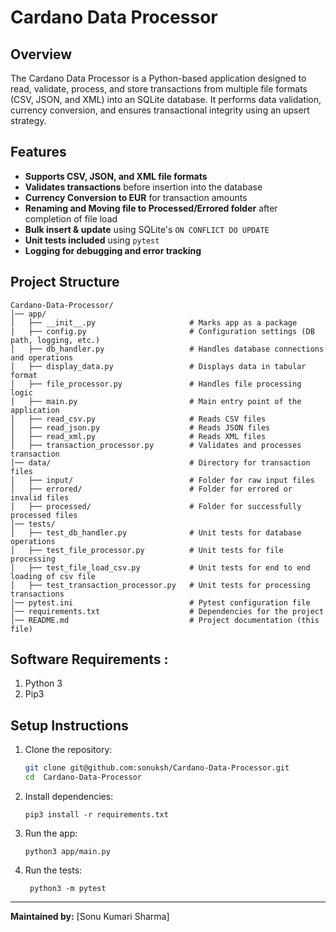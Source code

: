 # Cardano Data Processor

## Overview
The Cardano Data Processor is a Python-based application designed to read, validate, process, and store transactions from multiple file formats (CSV, JSON, and XML) into an SQLite database. It performs data validation, currency conversion, and ensures transactional integrity using an upsert strategy.

## Features
- **Supports CSV, JSON, and XML file formats**
- **Validates transactions** before insertion into the database
- **Currency Conversion to EUR** for transaction amounts
- **Renaming and Moving file to Processed/Errored folder** after completion of file load
- **Bulk insert & update** using SQLite's `ON CONFLICT DO UPDATE`
- **Unit tests included** using `pytest`
- **Logging for debugging and error tracking**

## Project Structure
```
Cardano-Data-Processor/
│── app/
│   ├── __init__.py                     # Marks app as a package
|   ├── config.py                       # Configuration settings (DB path, logging, etc.) 
│   ├── db_handler.py                   # Handles database connections and operations
│   ├── display_data.py                 # Displays data in tabular format
│   ├── file_processor.py               # Handles file processing logic
│   ├── main.py                         # Main entry point of the application
│   ├── read_csv.py                     # Reads CSV files
│   ├── read_json.py                    # Reads JSON files
│   ├── read_xml.py                     # Reads XML files
│   ├── transaction_processor.py        # Validates and processes transaction
│── data/                               # Directory for transaction files
│   ├── input/                          # Folder for raw input files
│   ├── errored/                        # Folder for errored or invalid files
│   ├── processed/                      # Folder for successfully processed files
│── tests/
│   ├── test_db_handler.py              # Unit tests for database operations
│   ├── test_file_processor.py          # Unit tests for file processing
│   ├── test_file_load_csv.py           # Unit tests for end to end loading of csv file
│   ├── test_transaction_processor.py   # Unit tests for processing transactions
│── pytest.ini                          # Pytest configuration file
│── requirements.txt                    # Dependencies for the project
│── README.md                           # Project documentation (this file)
```
## Software Requirements :
1. Python 3
2. Pip3

## Setup Instructions
1. Clone the repository:
   ```bash
   git clone git@github.com:sonuksh/Cardano-Data-Processor.git
   cd  Cardano-Data-Processor


2. Install dependencies:
   ```
   pip3 install -r requirements.txt
   ``` 
3. Run the app:
   ```
   python3 app/main.py
   ```

4. Run the tests:
   ```
    python3 -m pytest
   ```
    
 
---
**Maintained by:** [Sonu Kumari Sharma]
